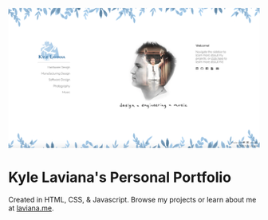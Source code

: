 ![alt text](https://github.com/klaviana/klaviana.github.io/blob/master/photos/screenshot.png "Personal Website Screenshot")

# Kyle Laviana's Personal Portfolio
Created in HTML, CSS, & Javascript. Browse my projects or learn about me at [laviana.me](https://laviana.me).
